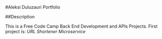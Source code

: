 #Aleksi Duluzauri Portfolio

##Description

This is a Free Code Camp Back End Development and APIs Projects. First project is: *URL Shortener Microservice*